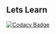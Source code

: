 ## Lets Learn 

[![Codacy Badge](https://api.codacy.com/project/badge/Grade/07ec98b2ac7f435f93f1050645ce9e2f)](https://app.codacy.com/gh/YashRathors/Lets_Learn?utm_source=github.com&utm_medium=referral&utm_content=YashRathors/Lets_Learn&utm_campaign=Badge_Grade_Settings)
